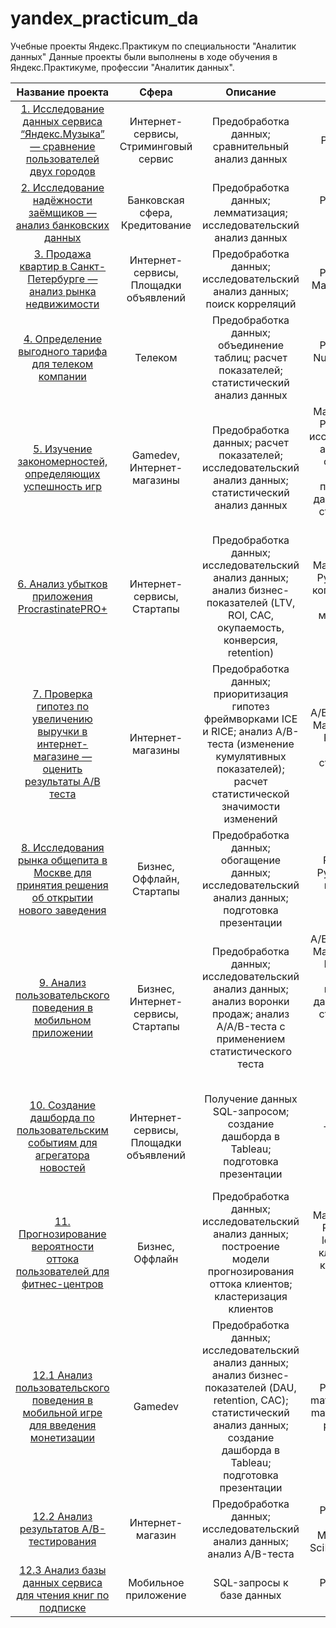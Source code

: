 # yandex_practicum_da
Учебные проекты Яндекс.Практикум по специальности "Аналитик данных" Данные проекты были выполнены в ходе обучения в Яндекс.Практикуме, профессии "Аналитик данных".


| Название проекта | Сфера | Описание | Cтек |
| :--------------: | :---: | :------: | :--: |
| [1. Исследование данных сервиса “Яндекс.Музыка” — сравнение пользователей двух городов](https://github.com/niorelio/yandex_practicum_da/tree/main/1.%20yandex%20music) | Интернет-сервисы, Стриминговый сервис | Предобработка данных; сравнительный анализ данных | Python, Pandas |
| [2. Исследование надёжности заёмщиков — анализ банковских данных](https://github.com/niorelio/yandex_practicum_da/tree/main/2.%20Credit%20scoring) | Банковская сфера, Кредитование | Предобработка данных; лемматизация; исследовательский анализ данных | Python, Pandas, PyMystem3, Collections |
| [3. Продажа квартир в Санкт-Петербурге — анализ рынка недвижимости](https://github.com/niorelio/yandex_practicum_da/tree/main/3.%20real%20estate) | Интернет-сервисы, Площадки объявлений | Предобработка данных; исследовательский анализ данных; поиск корреляций | Python, Pandas, Matplotlib, Seaborn |
| [4. Определение выгодного тарифа для телеком компании](https://github.com/niorelio/yandex_practicum_da/tree/main/4.%20tariffs%20telecom) | Телеком | Предобработка данных; объединение таблиц; расчет показателей; статистический анализ данных | Python, Pandas, NumPy, Matplotlib, SciPy |
| [5. Изучение закономерностей, определяющих успешность игр](https://github.com/niorelio/yandex_practicum_da/tree/main/5.%20game%20patterns) | Gamedev, Интернет-магазины | Предобработка данных; расчет показателей; исследовательский анализ данных; статистический анализ данных | Matplotlib, NumPy, Pandas, Python, исследовательский анализ данных, описательная статистика, предобработка данных, проверка статистических гипотез |
| [6. Анализ убытков приложения ProcrastinatePRO+](https://github.com/niorelio/yandex_practicum_da/tree/main/6.%20%20app%20marceting%20analysis) | Интернет-сервисы,  Стартапы | Предобработка данных; исследовательский анализ данных; анализ бизнес-показателей (LTV, ROI, CAC, окупаемость, конверсия, retention) | Matplotlib, Pandas, Python, Seaborn, когортный анализ, продуктовые метрики, юнит-экономика |
| [7. Проверка гипотез по увеличению выручки в интернет-магазине — оценить результаты A/B теста](https://github.com/niorelio/yandex_practicum_da/tree/main/7.%20%20ab-test%20online-store) | Интернет-магазины | Предобработка данных; приоритизация гипотез фреймворками ICE и RICE; анализ A/B-теста (изменение кумулятивных показателей); расчет статистической значимости изменений | A/B-тестирование, Matplotlib, Pandas, Python, SciPy, проверка статистических гипотез |
| [8. Исследования рынка общепита в Москве для принятия решения об открытии нового заведения](https://github.com/niorelio/yandex_practicum_da/tree/main/8.%20catering%20market) | Бизнес, Оффлайн, Стартапы | Предобработка данных; обогащение данных; исследовательский анализ данных; подготовка презентации | Pandas, Plotly, Python, Seaborn, визуализация данных |
| [9. Анализ пользовательского поведения в мобильном приложении](https://github.com/niorelio/yandex_practicum_da/tree/main/9.%20ab-test%20mobile%20app) | Бизнес, Интернет-сервисы, Стартапы | Предобработка данных; исследовательский анализ данных; анализ воронки продаж; анализ A/A/B-теста с применением статистического теста | A/B-тестирование, Matplotlib, Pandas, Plotly, Python, Seaborn, визуализация данных, проверка статистических гипотез, продуктовые метрики, событийная аналитика |
|[ 10. Создание дашборда по пользовательским событиям для агрегатора новостей](https://github.com/niorelio/yandex_practicum_da/tree/main/10.%20Dashboard%20Yandex.Zen) | Интернет-сервисы, Площадки объявлений | Получение данных SQL-запросом; создание дашборда в Tableau; подготовка презентации | PostgreSQL, Python, SQLAlchemy, Tableau, dash, построение дашбордов, продуктовые метрики |
| [11. Прогнозирование вероятности оттока пользователей для фитнес-центров](https://github.com/niorelio/yandex_practicum_da/tree/main/11.%20%20ML%20fitness%20customer%20churn) | Бизнес, Оффлайн | Предобработка данных; исследовательский анализ данных; построение модели прогнозирования оттока клиентов; кластеризация клиентов | Matplotlib, Pandas, Python, Scikit-learn, Seaborn, классификация, кластеризация, машинное обучение |
| [12.1 Анализ пользовательского поведения в мобильной игре для введения монетизации](https://github.com/niorelio/yandex_practicum_da/tree/main/12.%20final%20bootcamp/12.1%20SpaceBrothers) | Gamedev| Предобработка данных; исследовательский анализ данных; анализ бизнес-показателей (DAU, retention, CAC); статистический анализ данных; создание дашборда в Tableau; подготовка презентации | Python, pandas, math, numpy, scipy, matplotlib, seaborn, plotly, Tableau|
| [12.2 Анализ результатов A/B-тестирования](https://github.com/niorelio/yandex_practicum_da/tree/main/12.%20final%20bootcamp/12.2%20AB-test) | Интернет-магазин | Предобработка данных; исследовательский анализ данных; анализ A/B-теста | Python, Pandas, Datetime, Matplotlib, Plotly, SciPy, NumPy, Math |
| [12.3 Анализ базы данных сервиса для чтения книг по подписке](https://github.com/niorelio/yandex_practicum_da/tree/main/12.%20final%20bootcamp/12.3%20SQL) | Мобильное приложение | 	SQL-запросы к базе данных | Python, Pandas, SQLAlchemy |
